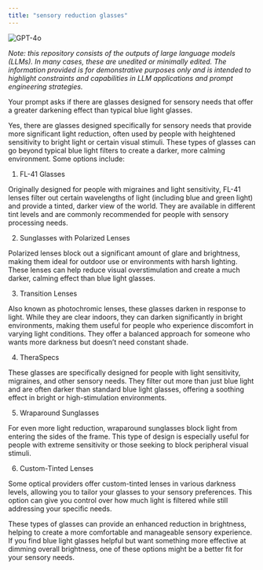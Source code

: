 ```yaml
---
title: "sensory reduction glasses"
---
```

![GPT-4o](https://img.shields.io/badge/GPT--4o-3333FF?style=for-the-badge&logo=openai&logoColor=white)



*Note: this repository consists of the outputs of large language models (LLMs). In many cases, these are unedited or minimally edited. The information provided is for demonstrative purposes only and is intended to highlight constraints and capabilities in LLM applications and prompt engineering strategies.*


Your prompt asks if there are glasses designed for sensory needs that offer a greater darkening effect than typical blue light glasses.

Yes, there are glasses designed specifically for sensory needs that provide more significant light reduction, often used by people with heightened sensitivity to bright light or certain visual stimuli. These types of glasses can go beyond typical blue light filters to create a darker, more calming environment. Some options include:

1. FL-41 Glasses

Originally designed for people with migraines and light sensitivity, FL-41 lenses filter out certain wavelengths of light (including blue and green light) and provide a tinted, darker view of the world. They are available in different tint levels and are commonly recommended for people with sensory processing needs.

2. Sunglasses with Polarized Lenses

Polarized lenses block out a significant amount of glare and brightness, making them ideal for outdoor use or environments with harsh lighting. These lenses can help reduce visual overstimulation and create a much darker, calming effect than blue light glasses.

3. Transition Lenses

Also known as photochromic lenses, these glasses darken in response to light. While they are clear indoors, they can darken significantly in bright environments, making them useful for people who experience discomfort in varying light conditions. They offer a balanced approach for someone who wants more darkness but doesn’t need constant shade.

4. TheraSpecs

These glasses are specifically designed for people with light sensitivity, migraines, and other sensory needs. They filter out more than just blue light and are often darker than standard blue light glasses, offering a soothing effect in bright or high-stimulation environments.

5. Wraparound Sunglasses

For even more light reduction, wraparound sunglasses block light from entering the sides of the frame. This type of design is especially useful for people with extreme sensitivity or those seeking to block peripheral visual stimuli.

6. Custom-Tinted Lenses

Some optical providers offer custom-tinted lenses in various darkness levels, allowing you to tailor your glasses to your sensory preferences. This option can give you control over how much light is filtered while still addressing your specific needs.

These types of glasses can provide an enhanced reduction in brightness, helping to create a more comfortable and manageable sensory experience. If you find blue light glasses helpful but want something more effective at dimming overall brightness, one of these options might be a better fit for your sensory needs.

